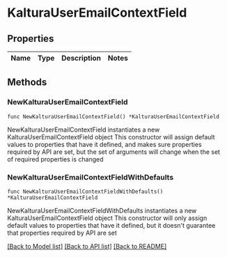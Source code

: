 # KalturaUserEmailContextField

## Properties

Name | Type | Description | Notes
------------ | ------------- | ------------- | -------------

## Methods

### NewKalturaUserEmailContextField

`func NewKalturaUserEmailContextField() *KalturaUserEmailContextField`

NewKalturaUserEmailContextField instantiates a new KalturaUserEmailContextField object
This constructor will assign default values to properties that have it defined,
and makes sure properties required by API are set, but the set of arguments
will change when the set of required properties is changed

### NewKalturaUserEmailContextFieldWithDefaults

`func NewKalturaUserEmailContextFieldWithDefaults() *KalturaUserEmailContextField`

NewKalturaUserEmailContextFieldWithDefaults instantiates a new KalturaUserEmailContextField object
This constructor will only assign default values to properties that have it defined,
but it doesn't guarantee that properties required by API are set


[[Back to Model list]](../README.md#documentation-for-models) [[Back to API list]](../README.md#documentation-for-api-endpoints) [[Back to README]](../README.md)


